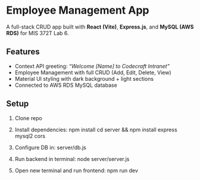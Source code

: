# Employee Management App

A full-stack CRUD app built with **React (Vite)**, **Express.js**, and **MySQL (AWS RDS)** for MIS 372T Lab 6.

## Features
- Context API greeting: *“Welcome [Name] to Codecraft Intranet”*
- Employee Management with full CRUD (Add, Edit, Delete, View)
- Material UI styling with dark background + light sections
- Connected to AWS RDS MySQL database

## Setup
1. Clone repo

2. Install dependencies:
   npm install
   cd server && npm install express mysql2 cors

3. Configure DB in:
   server/db.js

4. Run backend in terminal:
   node server/server.js

5. Open new terminal and run frontend:
   npm run dev
